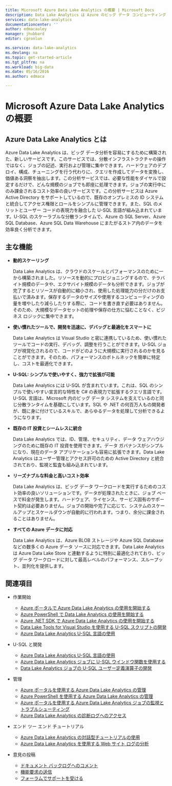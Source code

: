 ```yaml
---
title: Microsoft Azure Data Lake Analytics の概要 | Microsoft Docs
description: Data Lake Analytics は Azure のビッグ データ コンピューティング サービスであり、クラウドのデータから得られた洞察を活用し、データを使用してビジネスを推進できます。その場所やサイズは関係ありません。Data Lake Analytics は、可能な限り最もシンプルで、スケーラブルかつ経済的な方法でこれを可能にします。
services: data-lake-analytics
documentationcenter: ''
author: edmacauley
manager: jhubbard
editor: cgronlun

ms.service: data-lake-analytics
ms.devlang: na
ms.topic: get-started-article
ms.tgt_pltfrm: na
ms.workload: big-data
ms.date: 05/16/2016
ms.author: edmaca

---
```

# Microsoft Azure Data Lake Analytics の概要
## Azure Data Lake Analytics とは
Azure Data Lake Analytics は、ビッグ データ分析を容易にするために構築された、新しいサービスです。このサービスでは、分散インフラストラクチャの操作ではなく、ジョブの記述、実行および管理に集中できます。ハードウェアのデプロイ、構成、チューニングを行う代わりに、クエリを作成してデータを変換し、価値ある洞察を抽出します。この分析サービスでは、必要な性能をダイヤルで設定するだけで、どんな規模のジョブでも即座に処理できます。ジョブの実行中にのみ課金されるコスト効率の良いサービスです。この分析サービスは Azure Active Directory をサポートしているので、既存のオンプレミスの ID システムと統合してアクセス権限とロールをシンプルに管理できます。また、SQL のメリットとユーザー コードの表現力を融合した U-SQL 言語が組み込まれています。U-SQL のスケーラブルな分散ランタイムで、Azure の SQL Server、Azure SQL Database、Azure SQL Data Warehouse にまたがるストア内のデータを効率良く分析できます。

## 主な機能
* **動的スケーリング**
  
    Data Lake Analytics は、クラウドのスケールとパフォーマンスのために一から構築されました。リソースを動的にプロビジョニングするので、テラバイト規模のデータや、エクサバイト規模のデータも分析できます。ジョブが完了するとリソースが自動的に縮小され、使用した処理能力の分だけのお支払いで済みます。保存するデータのサイズや使用するコンピューティングの量を増やしたり減らしたりする際に、コードを書き直す必要はありません。そのため、大規模なデータセットの処理や保存の仕方に悩むことなく、ビジネス ロジックに集中できます。
* **使い慣れたツールで、開発を迅速に、デバッグと最適化をスマートに**
  
    Data Lake Analytics は Visual Studio と密に連携しているため、使い慣れたツールでコードの実行、デバッグ、調整を行うことができます。U-SQL ジョブが視覚化されるので、コードがどのように大規模に実行されるのかを見ることができます。そのため、パフォーマンスのボトルネックを簡単に特定し、コストを最適化できます。
* **U-SQL: シンプルで使いやすく、強力で拡張が可能**
  
    Data Lake Analytics には U-SQL が含まれています。これは、SQL のシンプルで使いやすい宣言的な特性を C# の表現力で拡張するクエリ言語です。U-SQL 言語は、Microsoft 内のビッグ データ システムを支えているのと同じ分散ランタイムを基礎にしています。SQL や .NET の何百万人もの開発者が、既に身に付けているスキルで、あらゆるデータを処理して分析できるようになります。
* **既存の IT 投資とシームレスに統合**
  
    Data Lake Analytics では、ID、管理、セキュリティ、データ ウェアハウジングのために既存の IT 投資を使用できます。データ ガバナンスがシンプルになり、現在のデータ アプリケーションも容易に拡張できます。Data Lake Analytics はユーザー管理とアクセス許可のための Active Directory と統合されており、監視と監査も組み込まれています。
* **リーズナブルな料金と高いコスト効率**
  
    Data Lake Analytics は、ビッグ データ ワークロードを実行するためのコスト効率の良いソリューションです。データが処理されたときに、ジョブ ベースで料金が発生します。ハードウェア、ライセンス、サービス固有のサポート契約は必要ありません。ジョブの開始や完了に応じて、システムのスケールアップとスケールダウンが自動的に行われます。つまり、余分に課金されることはありません。
* **すべての Azure データに対応**
  
    Data Lake Analytics は、Azure BLOB ストレージや Azure SQL Database などの数多くの Azure データ ソースに対応できます。Data Lake Analytics は Azure Data Lake Store と連動するように特別に最適化されており、ビッグ データ ワークロードに対して最高レベルのパフォーマンス、スループット、並列化を提供します。

## 関連項目
* 作業開始
  
  * [Azure ポータルで Azure Data Lake Analytics の使用を開始する](data-lake-analytics-get-started-portal.md)
  * [Azure PowerShell で Data Lake Analytics の使用を開始する](data-lake-analytics-get-started-powershell.md)
  * [Azure .NET SDK で Azure Data Lake Analytics の使用を開始する](data-lake-analytics-get-started-net-sdk.md)
  * [Data Lake Tools for Visual Studio を使用する U-SQL スクリプトの開発](data-lake-analytics-data-lake-tools-get-started.md)
  * [Azure Data Lake Analytics U-SQL 言語の使用](data-lake-analytics-u-sql-get-started.md)
* U-SQL と開発
  
  * [Azure Data Lake Analytics U-SQL 言語の使用](data-lake-analytics-u-sql-get-started.md)
  * [Azure Data Lake Analytics ジョブに U-SQL ウインドウ関数を使用する](data-lake-analytics-use-window-functions.md)
  * [Data Lake Analytics ジョブの U-SQL ユーザー定義演算子の開発](data-lake-analytics-u-sql-develop-user-defined-operators.md)
* 管理
  
  * [Azure ポータルを使用する Azure Data Lake Analytics の管理](data-lake-analytics-manage-use-portal.md)
  * [Azure PowerShell を使用する Azure Data Lake Analytics の管理](data-lake-analytics-manage-use-powershell.md)
  * [Azure ポータルを使用する Azure Data Lake Analytics ジョブの監視とトラブルシューティング](data-lake-analytics-monitor-and-troubleshoot-jobs-tutorial.md)
  * [Azure Data Lake Analytics の診断ログへのアクセス](data-lake-analytics-diagnostic-logs.md)
* エンド ツー エンド チュートリアル
  
  * [Azure Data Lake Analytics の対話型チュートリアルの使用](data-lake-analytics-use-interactive-tutorials.md)
  * [Azure Data Lake Analytics を使用する Web サイト ログの分析](data-lake-analytics-analyze-weblogs.md)
* 意見の投稿
  
  * [ドキュメント バックログへのコメント](data-lake-analytics-documentation-backlog.md)
  * [機能要求の送信](http://aka.ms/adlafeedback)
  * [フォーラムでサポートを受ける](http://aka.ms/adlaforums)

<!---HONumber=AcomDC_0914_2016-->